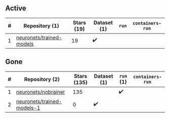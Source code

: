 ## Active
| # | Repository (1) | Stars (19) | Dataset (1) | `run` | `containers-run` |
| --- | --- | --- | --- | --- | --- |
| 1 | [neuronets/trained-models](https://github.com/neuronets/trained-models) | 19 | :heavy_check_mark: |  |  |

## Gone
| # | Repository (2) | Stars (135) | Dataset (1) | `run` (1) | `containers-run` |
| --- | --- | --- | --- | --- | --- |
| 1 | [neuronets/nobrainer](https://github.com/neuronets/nobrainer) | 135 |  | :heavy_check_mark: |  |
| 2 | [neuronets/trained-models-1](https://github.com/neuronets/trained-models-1) | 0 | :heavy_check_mark: |  |  |
